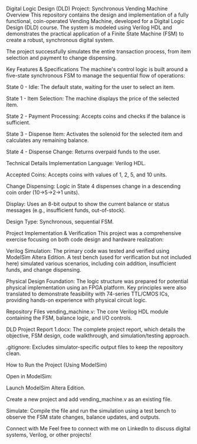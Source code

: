 Digital Logic Design (DLD) Project: Synchronous Vending Machine
Overview
This repository contains the design and implementation of a fully functional, coin-operated Vending Machine, developed for a Digital Logic Design (DLD) course. The system is modeled using Verilog HDL and demonstrates the practical application of a Finite State Machine (FSM) to create a robust, synchronous digital system.

The project successfully simulates the entire transaction process, from item selection and payment to change dispensing.

Key Features & Specifications
The machine's control logic is built around a five-state synchronous FSM to manage the sequential flow of operations:

State 0 - Idle: The default state, waiting for the user to select an item.

State 1 - Item Selection: The machine displays the price of the selected item.

State 2 - Payment Processing: Accepts coins and checks if the balance is sufficient.

State 3 - Dispense Item: Activates the solenoid for the selected item and calculates any remaining balance.

State 4 - Dispense Change: Returns overpaid funds to the user.

Technical Details
Implementation Language: Verilog HDL.

Accepted Coins: Accepts coins with values of 1, 2, 5, and 10 units.

Change Dispensing: Logic in State 4 dispenses change in a descending coin order (10→5→2→1 units).

Display: Uses an 8-bit output to show the current balance or status messages (e.g., insufficient funds, out-of-stock).

Design Type: Synchronous, sequential FSM.

Project Implementation & Verification
This project was a comprehensive exercise focusing on both code design and hardware realization:

Verilog Simulation: The primary code was tested and verified using ModelSim Altera Edition. A test bench (used for verification but not included here) simulated various scenarios, including coin addition, insufficient funds, and change dispensing.

Physical Design Foundation: The logic structure was prepared for potential physical implementation using an FPGA platform. Key principles were also translated to demonstrate feasibility with 74-series TTL/CMOS ICs, providing hands-on experience with physical circuit logic.

Repository Files
vending_machine.v: The core Verilog HDL module containing the FSM, balance logic, and I/O controls.

DLD Project Report 1.docx: The complete project report, which details the objective, FSM design, code walkthrough, and simulation/testing approach.

.gitignore: Excludes simulator-specific output files to keep the repository clean.

How to Run the Project (Using ModelSim)

Open in ModelSim:

Launch ModelSim Altera Edition.

Create a new project and add vending_machine.v as an existing file.

Simulate: Compile the file and run the simulation using a test bench to observe the FSM state changes, balance updates, and outputs.

Connect with Me
Feel free to connect with me on LinkedIn to discuss digital systems, Verilog, or other projects!
